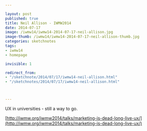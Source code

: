 ```yaml
---

layout: post
published: true
title: Neil Allison - IWMW2014
date: 2014-07-17
image: /iwmw14/iwmw14-2014-07-17-neil-allison.jpg
image-thumb: /iwmw14/iwmw14-2014-07-17-neil-allison-thumb.jpg
categories: sketchnotes
tags: 
- iwmw14
- homepage

invisible: 1

redirect_from:
- "/sketchnote/2014/07/17/iwmw14-neil-allison.html"
- "/sketchnotes/2014/07/17/iwmw14-neil-allison.html"



---
```


UX in universities - still a way to go.

[http://iwmw.org/iwmw2014/talks/marketing-is-dead-long-live-ux/](http://iwmw.org/iwmw2014/talks/marketing-is-dead-long-live-ux/)